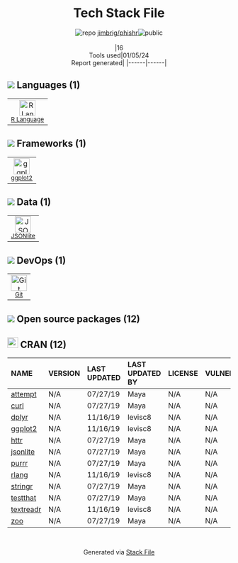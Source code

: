 <!--
&lt;--- Readme.md Snippet without images Start ---&gt;
## Tech Stack
jimbrig/phishr is built on the following main stack:

- [R Language](http://www.r-project.org/) – Languages
- [ggplot2](https://ggplot2.tidyverse.org/) – Charting Libraries
- [JSONlite](https://github.com/nodesocket/jsonlite) – Databases

Full tech stack [here](/techstack.md)

&lt;--- Readme.md Snippet without images End ---&gt;

&lt;--- Readme.md Snippet with images Start ---&gt;
## Tech Stack
jimbrig/phishr is built on the following main stack:

- <img width='25' height='25' src='https://img.stackshare.io/service/1213/r-logo.png' alt='R Language'/> [R Language](http://www.r-project.org/) – Languages
- <img width='25' height='25' src='https://img.stackshare.io/service/6560/New_Project__90_.png' alt='ggplot2'/> [ggplot2](https://ggplot2.tidyverse.org/) – Charting Libraries
- <img width='25' height='25' src='https://img.stackshare.io/no-img-open-source.png' alt='JSONlite'/> [JSONlite](https://github.com/nodesocket/jsonlite) – Databases

Full tech stack [here](/techstack.md)

&lt;--- Readme.md Snippet with images End ---&gt;
-->
<div align="center">

# Tech Stack File
![](https://img.stackshare.io/repo.svg "repo") [jimbrig/phishr](https://github.com/jimbrig/phishr)![](https://img.stackshare.io/public_badge.svg "public")
<br/><br/>
|16<br/>Tools used|01/05/24 <br/>Report generated|
|------|------|
</div>

## <img src='https://img.stackshare.io/languages.svg'/> Languages (1)
<table><tr>
  <td align='center'>
  <img width='36' height='36' src='https://img.stackshare.io/service/1213/r-logo.png' alt='R Language'>
  <br>
  <sub><a href="http://www.r-project.org/">R Language</a></sub>
  <br>
  <sub></sub>
</td>

</tr>
</table>

## <img src='https://img.stackshare.io/frameworks.svg'/> Frameworks (1)
<table><tr>
  <td align='center'>
  <img width='36' height='36' src='https://img.stackshare.io/service/6560/New_Project__90_.png' alt='ggplot2'>
  <br>
  <sub><a href="https://ggplot2.tidyverse.org/">ggplot2</a></sub>
  <br>
  <sub></sub>
</td>

</tr>
</table>

## <img src='https://img.stackshare.io/databases.svg'/> Data (1)
<table><tr>
  <td align='center'>
  <img width='36' height='36' src='https://img.stackshare.io/no-img-open-source.png' alt='JSONlite'>
  <br>
  <sub><a href="https://github.com/nodesocket/jsonlite">JSONlite</a></sub>
  <br>
  <sub></sub>
</td>

</tr>
</table>

## <img src='https://img.stackshare.io/devops.svg'/> DevOps (1)
<table><tr>
  <td align='center'>
  <img width='36' height='36' src='https://img.stackshare.io/service/1046/git.png' alt='Git'>
  <br>
  <sub><a href="http://git-scm.com/">Git</a></sub>
  <br>
  <sub></sub>
</td>

</tr>
</table>


## <img src='https://img.stackshare.io/group.svg' /> Open source packages (12)</h2>

## <img width='24' height='24' src='https://img.stackshare.io/package_manager/105004/default_a16028785587c9c482ce21483b5e660123a3d270.png'/> CRAN (12)

|NAME|VERSION|LAST UPDATED|LAST UPDATED BY|LICENSE|VULNERABILITIES|
|:------|:------|:------|:------|:------|:------|
|[attempt](https://cran.r-project.org/attempt)|N/A|07/27/19|Maya |N/A|N/A|
|[curl](https://cran.r-project.org/curl)|N/A|07/27/19|Maya |N/A|N/A|
|[dplyr](https://cran.r-project.org/dplyr)|N/A|11/16/19|levisc8 |N/A|N/A|
|[ggplot2](https://cran.r-project.org/ggplot2)|N/A|11/16/19|levisc8 |N/A|N/A|
|[httr](https://cran.r-project.org/httr)|N/A|07/27/19|Maya |N/A|N/A|
|[jsonlite](https://cran.r-project.org/jsonlite)|N/A|07/27/19|Maya |N/A|N/A|
|[purrr](https://cran.r-project.org/purrr)|N/A|07/27/19|Maya |N/A|N/A|
|[rlang](https://cran.r-project.org/rlang)|N/A|11/16/19|levisc8 |N/A|N/A|
|[stringr](https://cran.r-project.org/stringr)|N/A|07/27/19|Maya |N/A|N/A|
|[testthat](https://cran.r-project.org/testthat)|N/A|07/27/19|Maya |N/A|N/A|
|[textreadr](https://cran.r-project.org/textreadr)|N/A|11/16/19|levisc8 |N/A|N/A|
|[zoo](https://cran.r-project.org/zoo)|N/A|07/27/19|Maya |N/A|N/A|

<br/>
<div align='center'>

Generated via [Stack File](https://github.com/marketplace/stack-file)
